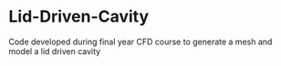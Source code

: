 # Lid-Driven-Cavity
Code developed during final year CFD course to generate a mesh and model a lid driven cavity
